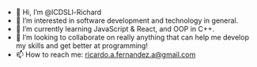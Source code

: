 - 👋 Hi, I’m @lCDSLl-Richard
- 👀 I’m interested in software development and technology in general.
- 🌱 I’m currently learning JavaScript & React, and OOP in C++.
- 💞️ I’m looking to collaborate on really anything that can help me develop my skills and get better at programming!
- 📫 How to reach me: ricardo.a.fernandez.a@gmail.com
